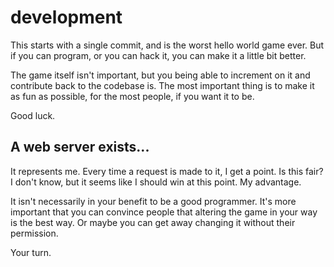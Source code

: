 # development

This starts with a single commit, and is the worst hello world game ever.
But if you can program, or you can hack it, you can make it a little bit better.

The game itself isn't important, but you being able to increment on it and 
contribute back to the codebase is.  The most important thing is to make it
as fun as possible, for the most people, if you want it to be.

Good luck.

## A web server exists...

It represents me. Every time a request is made to it, I get a point. Is this fair?
I don't know, but it seems like I should win at this point.  My advantage.

It isn't necessarily in your benefit to be a good programmer.  It's more important
that you can convince people that altering the game in your way is the best way.
Or maybe you can get away changing it without their permission.

Your turn.
